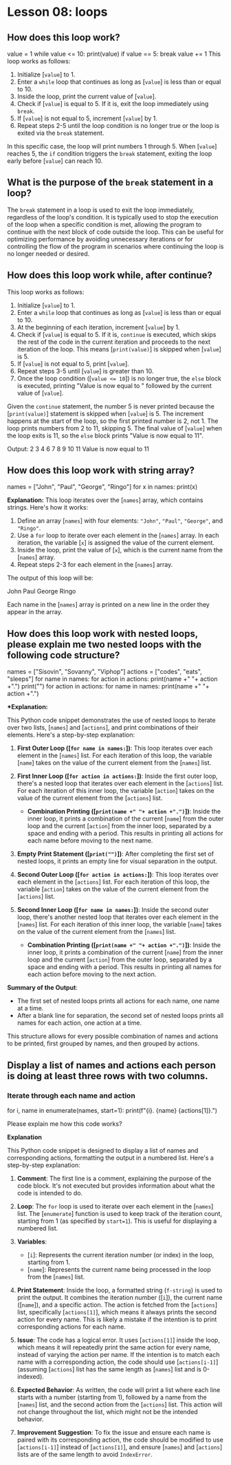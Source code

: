 # Lesson 08: loops

## How does this loop work?

value = 1
while value <= 10:
print(value)
if value == 5:
break
value += 1
This loop works as follows:

1. Initialize [`value`] to 1.
2. Enter a `while` loop that continues as long as [`value`] is less than or equal to 10.
3. Inside the loop, print the current value of [`value`].
4. Check if [`value`] is equal to 5. If it is, exit the loop immediately using `break`.
5. If [`value`] is not equal to 5, increment [`value`] by 1.
6. Repeat steps 2-5 until the loop condition is no longer true or the loop is exited via the `break` statement.

In this specific case, the loop will print numbers 1 through 5. When [`value`] reaches 5, the `if` condition triggers the `break` statement, exiting the loop early before [`value`] can reach 10.

## What is the purpose of the `break` statement in a loop?

The `break` statement in a loop is used to exit the loop immediately, regardless of the loop's condition. It is typically used to stop the execution of the loop when a specific condition is met, allowing the program to continue with the next block of code outside the loop. This can be useful for optimizing performance by avoiding unnecessary iterations or for controlling the flow of the program in scenarios where continuing the loop is no longer needed or desired.

## How does this loop work while, after continue?

This loop works as follows:

1. Initialize [`value`] to 1.
2. Enter a `while` loop that continues as long as [`value`] is less than or equal to 10.
3. At the beginning of each iteration, increment [`value`] by 1.
4. Check if [`value`] is equal to 5. If it is, `continue` is executed, which skips the rest of the code in the current iteration and proceeds to the next iteration of the loop. This means [`print(value)`] is skipped when [`value`] is 5.
5. If [`value`] is not equal to 5, print [`value`].
6. Repeat steps 3-5 until [`value`] is greater than 10.
7. Once the loop condition ([`value <= 10`]) is no longer true, the `else` block is executed, printing "Value is now equal to " followed by the current value of [`value`].

Given the `continue` statement, the number 5 is never printed because the [`print(value)`] statement is skipped when [`value`] is 5. The increment happens at the start of the loop, so the first printed number is 2, not 1. The loop prints numbers from 2 to 11, skipping 5. The final value of [`value`] when the loop exits is 11, so the `else` block prints "Value is now equal to 11".

Output:
2
3
4
6
7
8
9
10
11
Value is now equal to 11

## How does this loop work with string array?

names = ["John", "Paul", "George", "Ringo"]
for x in names:
print(x)

**Explanation:**
This loop iterates over the [`names`] array, which contains strings. Here's how it works:

1. Define an array [`names`] with four elements: `"John"`, `"Paul"`, `"George"`, and `"Ringo"`.
2. Use a `for` loop to iterate over each element in the [`names`] array. In each iteration, the variable [`x`] is assigned the value of the current element.
3. Inside the loop, print the value of [`x`], which is the current name from the [`names`] array.
4. Repeat steps 2-3 for each element in the [`names`] array.

The output of this loop will be:

John
Paul
George
Ringo

Each name in the [`names`] array is printed on a new line in the order they appear in the array.

## How does this loop work with nested loops, please explain me two nested loops with the following code structure?

names = ["Sisovin", "Sovanny", "Viphop"]
actions = ["codes", "eats", "sleeps"]
for name in names:
for action in actions:
print(name +" "+ action +".")
print("")
for action in actions:
for name in names:
print(name +" "+ action +".")

**\*Explanation:**

This Python code snippet demonstrates the use of nested loops to iterate over two lists, [`names`] and [`actions`], and print combinations of their elements. Here's a step-by-step explanation:

1. **First Outer Loop ([`for name in names:`])**: This loop iterates over each element in the [`names`] list. For each iteration of this loop, the variable [`name`] takes on the value of the current element from the [`names`] list.

2. **First Inner Loop ([`for action in actions:`])**: Inside the first outer loop, there's a nested loop that iterates over each element in the [`actions`] list. For each iteration of this inner loop, the variable [`action`] takes on the value of the current element from the [`actions`] list.

   - **Combination Printing ([`print(name +" "+ action +".")`])**: Inside the inner loop, it prints a combination of the current [`name`] from the outer loop and the current [`action`] from the inner loop, separated by a space and ending with a period. This results in printing all actions for each name before moving to the next name.

3. **Empty Print Statement ([`print("")`])**: After completing the first set of nested loops, it prints an empty line for visual separation in the output.

4. **Second Outer Loop ([`for action in actions:`])**: This loop iterates over each element in the [`actions`] list. For each iteration of this loop, the variable [`action`] takes on the value of the current element from the [`actions`] list.

5. **Second Inner Loop ([`for name in names:`])**: Inside the second outer loop, there's another nested loop that iterates over each element in the [`names`] list. For each iteration of this inner loop, the variable [`name`] takes on the value of the current element from the [`names`] list.

   - **Combination Printing ([`print(name +" "+ action +".")`])**: Inside the inner loop, it prints a combination of the current [`name`] from the inner loop and the current [`action`] from the outer loop, separated by a space and ending with a period. This results in printing all names for each action before moving to the next action.

**Summary of the Output**:

- The first set of nested loops prints all actions for each name, one name at a time.
- After a blank line for separation, the second set of nested loops prints all names for each action, one action at a time.

This structure allows for every possible combination of names and actions to be printed, first grouped by names, and then grouped by actions.

## Display a list of names and actions each person is doing at least three rows with two columns.

### Iterate through each name and action

for i, name in enumerate(names, start=1):
print(f"{i}. {name} {actions[1]}.")

Please explain me how this code works?

**Explanation**

This Python code snippet is designed to display a list of names and corresponding actions, formatting the output in a numbered list. Here's a step-by-step explanation:

1. **Comment**: The first line is a comment, explaining the purpose of the code block. It's not executed but provides information about what the code is intended to do.

2. **Loop**: The `for` loop is used to iterate over each element in the [`names`] list. The [`enumerate`] function is used to keep track of the iteration count, starting from 1 (as specified by `start=1`). This is useful for displaying a numbered list.

3. **Variables**:

   - [`i`]: Represents the current iteration number (or index) in the loop, starting from 1.
   - [`name`]: Represents the current name being processed in the loop from the [`names`] list.

4. **Print Statement**: Inside the loop, a formatted string (`f-string`) is used to print the output. It combines the iteration number ([`i`]), the current name ([`name`]), and a specific action. The action is fetched from the [`actions`] list, specifically [`actions[1]`], which means it always prints the second action for every name. This is likely a mistake if the intention is to print corresponding actions for each name.

5. **Issue**: The code has a logical error. It uses [`actions[1]`] inside the loop, which means it will repeatedly print the same action for every name, instead of varying the action per name. If the intention is to match each name with a corresponding action, the code should use [`actions[i-1]`] (assuming [`actions`] list has the same length as [`names`] list and is 0-indexed).

6. **Expected Behavior**: As written, the code will print a list where each line starts with a number (starting from 1), followed by a name from the [`names`] list, and the second action from the [`actions`] list. This action will not change throughout the list, which might not be the intended behavior.

7. **Improvement Suggestion**: To fix the issue and ensure each name is paired with its corresponding action, the code should be modified to use [`actions[i-1]`] instead of [`actions[1]`], and ensure [`names`] and [`actions`] lists are of the same length to avoid `IndexError`.
